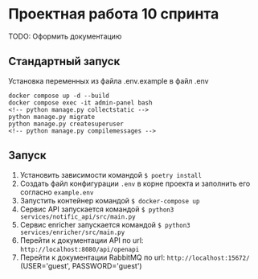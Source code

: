 # Проектная работа 10 спринта

TODO: Оформить документацию

## Стандартный запуск
Установка переменных из файла .env.example в файл .env

```
docker compose up -d --build
docker compose exec -it admin-panel bash
<!-- python manage.py collectstatic -->
python manage.py migrate
python manage.py createsuperuser
<!-- python manage.py compilemessages -->
```


## Запуск
1. Установить зависимости командой
    ```$ poetry install```
2. Создать файл конфигурации ```.env``` в корне проекта и заполнить его согласно ```example.env ```
3. Запустить контейнер командой
    ```$ docker-compose up ```
4. Cервис API запускается командой
    ```$ python3 services/notific_api/src/main.py```
5. Сервис enricher запускается командой
    ```$ python3 services/enricher/src/main.py```
6. Перейти к документации API по url: ```http://localhost:8080/api/openapi```
7. Перейти к документации RabbitMQ по url: ```http://localhost:15672/``` (USER='guest', PASSWORD='guest')
